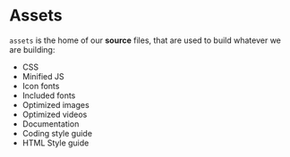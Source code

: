 # Assets

`assets` is the home of our **source** files, that are used to build whatever we are building:

* CSS
* Minified JS
* Icon fonts
* Included fonts
* Optimized images
* Optimized videos
* Documentation
* Coding style guide
* HTML Style guide